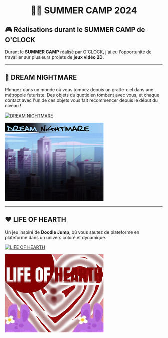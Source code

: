 <h1 align="center">🧑‍💻 SUMMER CAMP 2024</h1>

## 🎮 Réalisations durant le **SUMMER CAMP** de O'CLOCK

Durant le **SUMMER CAMP** réalisé par O'CLOCK, j'ai eu l'opportunité de travailler sur plusieurs projets de **jeux vidéo 2D**.

---

## 🌌 DREAM NIGHTMARE

Plongez dans un monde où vous tombez depuis un gratte-ciel dans une métropole futuriste. Des objets du quotidien tombent avec vous, et chaque contact avec l'un de ces objets vous fait recommencer depuis le début du niveau !

[![DREAM NIGHTMARE](https://img.shields.io/badge/Jeu%20-%20DREAM%20NIGHTMARE-6A0DAD?style=for-the-badge&logo=gamepad&logoColor=white)](https://a-rthuuur.itch.io/nightmare)

![DREAMNIGHTMARE](./dreamNightMare.jpg)

---

## ❤️ LIFE OF HEARTH

Un jeu inspiré de **Doodle Jump**, où vous sautez de plateforme en plateforme dans un univers coloré et dynamique.

[![LIFE OF HEARTH](https://img.shields.io/badge/Jeu%20-%20LIFE%20OF%20HEARTH-8B0000?style=for-the-badge&logo=gamepad&logoColor=white)](https://a-rthuuur.itch.io/life-of-hearth)

![LIFEOFHEARTH](./lifeOfHearth.jpg)
